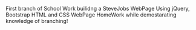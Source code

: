 First branch of School Work builidng a SteveJobs WebPage
Using jQuery, Bootstrap HTML and CSS WebPage HomeWork while demostarating knowledge of branching!
